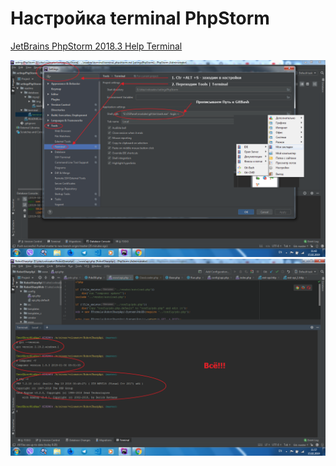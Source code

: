 # Настройка terminal PhpStorm
[JetBrains PhpStorm 2018.3 Help Terminal](https://www.jetbrains.com/help/phpstorm/settings-tools-terminal.html)

![](img/phpStorm_terminal.png)
![](img/phpStorm_terminal1.png)